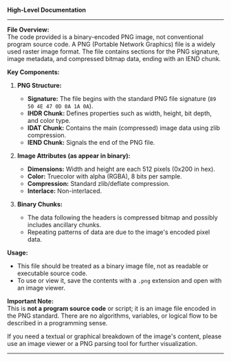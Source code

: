 **High-Level Documentation**

---

**File Overview:**  
The code provided is a binary-encoded PNG image, not conventional program source code. A PNG (Portable Network Graphics) file is a widely used raster image format. The file contains sections for the PNG signature, image metadata, and compressed bitmap data, ending with an IEND chunk.

**Key Components:**

1. **PNG Structure:**
   - **Signature:** The file begins with the standard PNG file signature (`89 50 4E 47 0D 0A 1A 0A`).
   - **IHDR Chunk:** Defines properties such as width, height, bit depth, and color type.
   - **IDAT Chunk:** Contains the main (compressed) image data using zlib compression.
   - **IEND Chunk:** Signals the end of the PNG file.

2. **Image Attributes (as appear in binary):**
   - **Dimensions:** Width and height are each 512 pixels (0x200 in hex).
   - **Color:** Truecolor with alpha (RGBA), 8 bits per sample.
   - **Compression:** Standard zlib/deflate compression.
   - **Interlace:** Non-interlaced.

3. **Binary Chunks:**
   - The data following the headers is compressed bitmap and possibly includes ancillary chunks.
   - Repeating patterns of data are due to the image's encoded pixel data.

**Usage:**
- This file should be treated as a binary image file, not as readable or executable source code.
- To use or view it, save the contents with a `.png` extension and open with an image viewer.

**Important Note:**  
This is **not a program source code** or script; it is an image file encoded in the PNG standard. There are no algorithms, variables, or logical flow to be described in a programming sense.

If you need a textual or graphical breakdown of the image's content, please use an image viewer or a PNG parsing tool for further visualization.

---